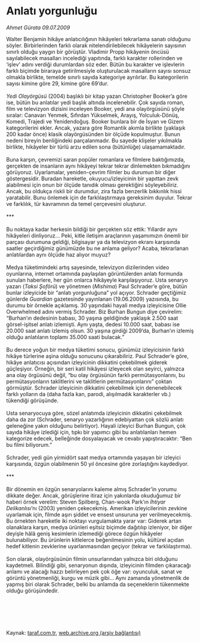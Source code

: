 # Anlatı yorgunluğu

*Ahmet Gürata 09.07.2009*

<div class="taraf_structure_2col_1zq">
<div class="margen_n">



 <p>Walter Benjamin hikâye anlatıcılığının hikâyeleri tekrarlama sanatı olduğunu söyler. Birbirlerinden farklı olarak nitelendirilebilecek hikâyelerin sayısının sınırlı olduğu yaygın bir görüştür. Vladimir Propp hikâyenin öncüsü sayılabilecek masalları incelediği yapıtında, farklı karakter rollerinden ve ‘işlev’ adını verdiği durumlardan söz eder. Bütün bu karakter ve işlevlerin farklı biçimde biraraya getirilmesiyle oluşturulacak masalların sayısı sonsuz olmakla birlikte, temelde sınırlı sayıda kategoriye ayrılırlar. Bu kategorilerin sayısı kimine göre 29, kimine göre 69’dur. <i><br/><br/>Yedi Olayörgüsü</i> (2004) başlıklı bir kitap yazan Christopher Booker’a göre ise, bütün bu anlatılar yedi başlık altında incelenebilir. Çok sayıda roman, film ve televizyon dizisini inceleyen Booker, yedi ana olayörgüsünü şöyle sıralar: Canavarı Yenmek, Sıfırdan Yükselmek, Arayış, Yolculuk-Dönüş, Komedi, Trajedi ve Yenidendoğuş. Booker bunlara bir de İsyan ve Gizem kategorilerini ekler. Ancak, yazara göre Romantik akımla birlikte (yaklaşık 200 kadar önce) klasik olayörgüsünden bir ölçüde kopulmuştur. Bunun nedeni bireyin benliğindeki parçalanmadır. Bu sayede klişeler yıkılmakla birlikte, hikâyeler bir türlü arzu edilen sona (bütünlüğe) ulaşamamaktadır. <br/><br/>Buna karşın, çevremizi saran popüler romanlara ve filmlere baktığımızda, gerçekten de insanların aynı hikâyeyi tekrar tekrar dinlemekten bıkmadığını görüyoruz. Uyarlamalar, yeniden-çevrim filmler bu durumun bir diğer göstergesidir. Buradan hareketle, okuyucu/izleyicinin bir yapıttan zevk alabilmesi için onun bir ölçüde tanıdık olması gerektiğini söyleyebiliriz. Ancak, bu oldukça riskli bir durumdur, zira fazla benzerlik bıkkınlık hissi yaratabilir. Bunu önlemek için de farklılaştırmaya gereksinim duyulur. Tekrar ve farklılık, tür kavramının da temel çerçevesini oluşturur. <br/><br/>*** <br/><br/>Bu noktaya kadar herkesin bildiği bir gerçekten söz ettik: Yıllardır aynı hikâyeleri dinliyoruz... Peki, kitle iletişim araçlarının yaşamımızın önemli bir parçası durumuna geldiği, bilgisayar ya da televizyon ekranı karşısında saatler geçirdiğimiz günümüzde bu ne anlama geliyor? Acaba, tekrarlanan anlatılardan aynı ölçüde haz alıyor muyuz? <br/><br/>Medya tüketimindeki artış sayesinde, televizyon dizilerinden video oyunlarına, internet ortamında paylaşılan görüntülerden anlatı formunda sunulan haberlere, her gün onlarca hikâyeyle karşılaşıyoruz. Usta senaryo yazarı (<i>Taksi Şoförü</i>) ve yönetmen (<i>Mishima</i>) Paul Schrader’e göre, bütün bunlar izleyicide bir “anlatı yorgunluğuna” yol açıyor. Schrader geçtiğimiz günlerde <i>Guardian</i> gazetesinde yayınlanan (19.06.2009) yazısında, bu durumu bir örnekle açıklamış. 30 yaşındaki hayali medya izleyicisine Ollie Overwhelmed adını vermiş Schrader. Biz Burhan Bungun diye çevirelim: “Burhan’ın dedesinin babası, 30 yaşına geldiğinde yaklaşık 2.500 saat görsel-işitsel anlatı izlemişti. Aynı yaşta, dedesi 10.000 saat, babası ise 20.000 saat anlatı izlemiş olsun. 30 yaşına girdiği 2009’da, Burhan’ın izlemiş olduğu anlatıların toplamı 35.000 saati bulacak.” <br/><br/>Bu derece yoğun bir medya tüketimi sonucu, günümüz izleyicisinin farklı hikâye türlerine aşina olduğu sonucunu çıkarabiliriz. Paul Schrader’e göre, hikâye anlatıcısı açısından izleyicinin dikkatini çekebilmek giderek güçleşiyor. Örneğin, bir seri katil hikâyesi izleyecek olan seyirci, yalnızca ana olay örgüsünü değil, “bu olay örgüsünün farklı permütasyonlarını, bu permütasyonların taklitlerini ve taklitlerin permütasyonlarını” çoktan görmüştür. Schrader izleyicinin dikkatini çekebilmek için denenebilecek farklı yolların da (daha fazla kan, parodi, alışılmadık karakterler vb.) tükendiği görüşünde. <br/><br/>Usta senaryocuya göre, sözel anlatımda izleyicinin dikkatini çekebilmek daha da zor (Schrader, senaryo yazarlığının edebiyattan çok sözlü anlatı geleneğine yakın olduğunu belirtiyor). Hayali izleyici Burhan Bungun, çok sayıda hikâye izlediği için, tıpkı bir yapımcı gibi bu anlatılanları hemen kategorize edecek, belleğinde dosyalayacak ve cevabı yapıştıracaktır: “Ben bu filmi biliyorum.” <br/><br/>Schrader, yedi gün yirmidört saat medya ortamında yaşayan bir izleyici karşısında, özgün olabilmenin 50 yıl öncesine göre zorlaştığını kaydediyor. <br/><br/>*** <br/><br/>Bir dönemin en özgün senaryolarını kaleme almış Schrader’in yorumu dikkate değer. Ancak, görüşlerine itiraz için yakınlarda okuduğumuz bir haberi örnek verelim: Steven Spilberg, Chan-wook Park’ın <i>İhtiyar Delikanlısı</i>’nı (2003) yeniden çekecekmiş. Amerikan izleyicilerinin zevkine uyarlamak için, filmde aşırı şiddet ve ensest unsuruna yer verilmeyecekmiş. Bu örnekten hareketle iki noktayı vurgulamakta yarar var: Giderek artan olanaklara karşın, medya ürünleri eşitsiz biçimde dağıtılıp izleniyor, bir diğer deyişle hâlâ geniş kesimlerin izlemediği görece özgün hikâyeler bulunabiliyor. Bu ürünlerin kitlelerce beğenilmesinin yolu, kültürel açıdan hedef kitlenin zevklerine uyarlanmasından geçiyor (tekrar ve farklılaştırma). <br/><br/>Son olarak, olayörgüsünün filmin unsurlarından yalnızca biri olduğunu kaydetmeli. Bilindiği gibi, senaryonun dışında, izleyicinin filmden çıkaracağı anlamı ve alacağı hazzı belirleyen pek çok öğe var: oyunculuk, sanat ve görüntü yönetmenliği, kurgu ve müzik gibi... Aynı zamanda yönetmenlik de yapmış biri olarak Schrader, belki bu anlamda da seçeneklerin tükenmekte olduğu görüşündedir.</p>
<br/>
<br/>
<br/>



<br/>


<div id="taraf_not">
</div>

</div>


</div>

Kaynak: [taraf.com.tr](http://taraf.com.tr:80/makale/6472.htm), [web.archive.org (arşiv bağlantısı)](http://web.archive.org/web/20100114235727/http://taraf.com.tr:80/makale/6472.htm)
